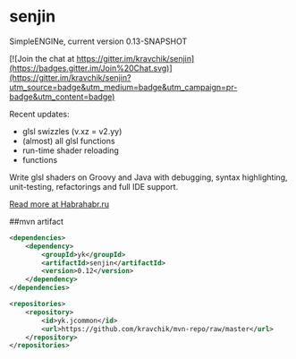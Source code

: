 # senjin
SimpleENGINe, current version 0.13-SNAPSHOT

[![Join the chat at https://gitter.im/kravchik/senjin](https://badges.gitter.im/Join%20Chat.svg)](https://gitter.im/kravchik/senjin?utm_source=badge&utm_medium=badge&utm_campaign=pr-badge&utm_content=badge)

Recent updates:

* glsl swizzles (v.xz = v2.yy)
* (almost) all glsl functions
* run-time shader reloading
* functions

Write glsl shaders on Groovy and Java with debugging, syntax highlighting, unit-testing, refactorings and full IDE support.

[Read more at Habrahabr.ru](http://habrahabr.ru/post/269591/)

##mvn artifact
```xml
<dependencies>
    <dependency>
        <groupId>yk</groupId>
        <artifactId>senjin</artifactId>
        <version>0.12</version>
    </dependency>
</dependencies>

<repositories>
    <repository>
        <id>yk.jcommon</id>
        <url>https://github.com/kravchik/mvn-repo/raw/master</url>
    </repository>
</repositories>
```


